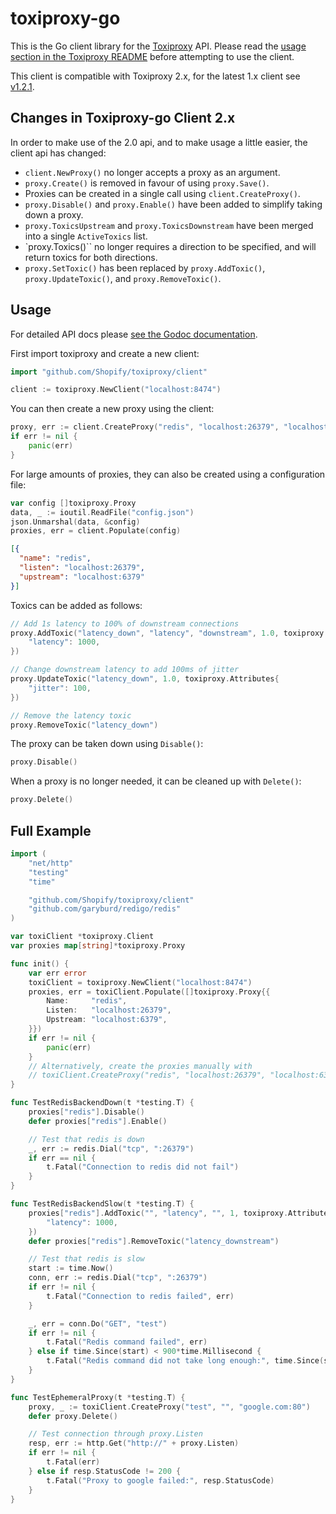 # toxiproxy-go

This is the Go client library for the
[Toxiproxy](https://github.com/shopify/toxiproxy) API. Please read the [usage
section in the Toxiproxy README](https://github.com/shopify/toxiproxy#usage)
before attempting to use the client.

This client is compatible with Toxiproxy 2.x, for the latest 1.x client see
[v1.2.1](https://github.com/Shopify/toxiproxy/tree/v1.2.1/client).

## Changes in Toxiproxy-go Client 2.x

In order to make use of the 2.0 api, and to make usage a little easier, the
client api has changed:

 - `client.NewProxy()` no longer accepts a proxy as an argument.
 - `proxy.Create()` is removed in favour of using `proxy.Save()`.
 - Proxies can be created in a single call using `client.CreateProxy()`.
 - `proxy.Disable()` and `proxy.Enable()` have been added to simplify taking
    down a proxy.
 - `proxy.ToxicsUpstream` and `proxy.ToxicsDownstream` have been merged into a
    single `ActiveToxics` list.
 - `proxy.Toxics()`` no longer requires a direction to be specified, and will
    return toxics for both directions.
 - `proxy.SetToxic()` has been replaced by `proxy.AddToxic()`,
   `proxy.UpdateToxic()`, and `proxy.RemoveToxic()`.

## Usage

For detailed API docs please [see the Godoc
documentation](http://godoc.org/github.com/Shopify/toxiproxy/client).

First import toxiproxy and create a new client:
```go
import "github.com/Shopify/toxiproxy/client"

client := toxiproxy.NewClient("localhost:8474")
```

You can then create a new proxy using the client:
```go
proxy, err := client.CreateProxy("redis", "localhost:26379", "localhost:6379")
if err != nil {
    panic(err)
}
```

For large amounts of proxies, they can also be created using a configuration file:
```go
var config []toxiproxy.Proxy
data, _ := ioutil.ReadFile("config.json")
json.Unmarshal(data, &config)
proxies, err = client.Populate(config)
```
```json
[{
  "name": "redis",
  "listen": "localhost:26379",
  "upstream": "localhost:6379"
}]
```

Toxics can be added as follows:
```go
// Add 1s latency to 100% of downstream connections
proxy.AddToxic("latency_down", "latency", "downstream", 1.0, toxiproxy.Attributes{
    "latency": 1000,
})

// Change downstream latency to add 100ms of jitter
proxy.UpdateToxic("latency_down", 1.0, toxiproxy.Attributes{
    "jitter": 100,
})

// Remove the latency toxic
proxy.RemoveToxic("latency_down")
```


The proxy can be taken down using `Disable()`:
```go
proxy.Disable()
```

When a proxy is no longer needed, it can be cleaned up with `Delete()`:
```go
proxy.Delete()
```

## Full Example

```go
import (
    "net/http"
    "testing"
    "time"

    "github.com/Shopify/toxiproxy/client"
    "github.com/garyburd/redigo/redis"
)

var toxiClient *toxiproxy.Client
var proxies map[string]*toxiproxy.Proxy

func init() {
    var err error
    toxiClient = toxiproxy.NewClient("localhost:8474")
    proxies, err = toxiClient.Populate([]toxiproxy.Proxy{{
        Name:     "redis",
        Listen:   "localhost:26379",
        Upstream: "localhost:6379",
    }})
    if err != nil {
        panic(err)
    }
    // Alternatively, create the proxies manually with
    // toxiClient.CreateProxy("redis", "localhost:26379", "localhost:6379")
}

func TestRedisBackendDown(t *testing.T) {
    proxies["redis"].Disable()
    defer proxies["redis"].Enable()

    // Test that redis is down
    _, err := redis.Dial("tcp", ":26379")
    if err == nil {
        t.Fatal("Connection to redis did not fail")
    }
}

func TestRedisBackendSlow(t *testing.T) {
    proxies["redis"].AddToxic("", "latency", "", 1, toxiproxy.Attributes{
        "latency": 1000,
    })
    defer proxies["redis"].RemoveToxic("latency_downstream")

    // Test that redis is slow
    start := time.Now()
    conn, err := redis.Dial("tcp", ":26379")
    if err != nil {
        t.Fatal("Connection to redis failed", err)
    }

    _, err = conn.Do("GET", "test")
    if err != nil {
        t.Fatal("Redis command failed", err)
    } else if time.Since(start) < 900*time.Millisecond {
        t.Fatal("Redis command did not take long enough:", time.Since(start))
    }
}

func TestEphemeralProxy(t *testing.T) {
    proxy, _ := toxiClient.CreateProxy("test", "", "google.com:80")
    defer proxy.Delete()

    // Test connection through proxy.Listen
    resp, err := http.Get("http://" + proxy.Listen)
    if err != nil {
        t.Fatal(err)
    } else if resp.StatusCode != 200 {
        t.Fatal("Proxy to google failed:", resp.StatusCode)
    }
}
```
